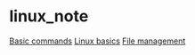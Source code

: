 # linux_note

<a href="1_terminal_basic.md" target="_blanck">Basic commands</a>
<a href="2_Linux_basics.md" target="_blanck" >Linux basics</a>
<a href="3_file_management.md" target="_blanck" >File management</a>
